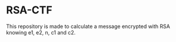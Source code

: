 # RSA-CTF
This repository is made to calculate a message encrypted with RSA knowing e1, e2, n, c1 and c2.
